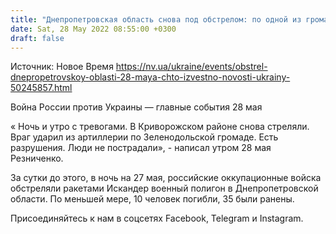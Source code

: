```yaml
---
title: "Днепропетровская область снова под обстрелом: по одной из громад РФ ударила из артиллерии"
date: Sat, 28 May 2022 08:55:00 +0300
draft: false
---
```

Источник: Новое Время https://nv.ua/ukraine/events/obstrel-dnepropetrovskoy-oblasti-28-maya-chto-izvestno-novosti-ukrainy-50245857.html


Война России против Украины — главные события 28 мая

« Ночь и утро с тревогами. В Криворожском районе снова стреляли. Враг ударил из артиллерии по Зеленодольской громаде. Есть разрушения. Люди не пострадали», - написал утром 28 мая Резниченко.

За сутки до этого, в ночь на 27 мая, российские оккупационные войска обстреляли ракетами Искандер военный полигон в Днепропетровской области. По меньшей мере, 10 человек погибли, 35 были ранены.

Присоединяйтесь к нам в соцсетях Facebook, Telegram и Instagram.
